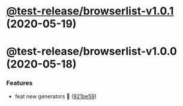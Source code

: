 # [@test-release/browserlist-v1.0.1](https://github.com/developer239/test-release/compare/@test-release/browserlist-v1.0.0...@test-release/browserlist-v1.0.1) (2020-05-19)

# @test-release/browserlist-v1.0.0 (2020-05-18)


### Features

* feat new generators 🚀 ([921be59](https://github.com/developer239/test-release/commit/921be594daa33c441152bedeadd92f62c386b32a))
